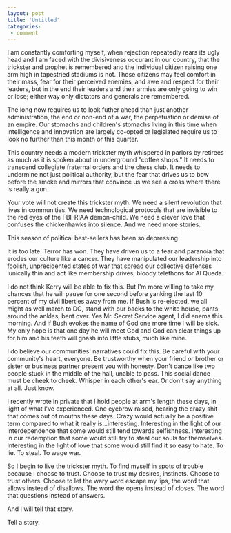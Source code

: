 ```yaml
---
layout: post
title: 'Untitled'
categories:
 - comment
---
```


I am constantly comforting myself, when rejection repeatedly rears its ugly head and I am faced with the divisiveness occurant in our country, that the trickster and prophet is remembered and the individual citizen raising one arm high in tapestried stadiums is not. Those citizens may feel comfort in their mass, fear for their perceived enemies, and awe and respect for their leaders, but in the end their leaders and their armies are only going to win or lose; either way only dictators and generals are remembered.



The long now requires us to look futher ahead than just another administration, the end or non-end of a war, the perpetuation or demise of an empire. Our stomachs and children's stomachs living in this time when intelligence and innovation are largely co-opted or legislated require us to look no further than this month or this quarter.



This country needs a modern trickster myth whispered in parlors by retirees as much as it is spoken about in underground "coffee shops." It needs to transcend collegiate fraternal orders and the chess club. It needs to undermine not just political authority, but the fear that drives us to bow before the smoke and mirrors that convince us we see a cross where there is really a gun.



Your vote will not create this trickster myth. We need a silent revolution that lives in communities. We need technological protocols that are invisible to the red eyes of the FBI-RIAA demon-child. We need a clever love that confuses the chickenhawks into silence. And we need more stories.



This season of political best-sellers has been so depressing.



It is too late. Terror has won. They have driven us to a fear and paranoia that erodes our culture like a cancer. They have manipulated our leadership into foolish, unprecidented states of war that spread our collective defenses lunically thin and act like membership drives, bloody telethons for Al Queda.



I do not think Kerry will be able to fix this. But I'm more willing to take my chances that he will pause for one second before yanking the last 10 percent of my civil liberties away from me. If Bush is re-elected, we all might as well march to DC, stand with our backs to the white house, pants around the ankles, bent over. Yes Mr. Secret Service agent, I did enema this morning. And if Bush evokes the name of God one more time I will be sick. My only hope is that one day he will meet God and God can clear things up for him and his teeth will gnash into little stubs, much like mine.



I do believe our communities' narratives could fix this. Be careful with your community's heart, everyone. Be trustworthy when your friend or brother or sister or business partner present you with honesty. Don't dance like two people stuck in the middle of the hall, unable to pass. This social dance must be cheek to cheek. Whisper in each other's ear. Or don't say anything at all. Just know.



I recently wrote in private that I hold people at arm's length these days, in light of what I've experienced. One eyebrow raised, hearing the crazy shit that comes out of mouths these days. Crazy would actually be a positive term compared to what it really is...interesting. Interesting in the light of our interdependence that some would still tend towards selfishness. Interesting in our redemption that some would still try to steal our souls for themselves. Interesting in the light of love that some would still find it so easy to hate. To lie. To steal. To wage war.



So I begin to live the trickster myth. To find myself in spots of trouble because I choose to trust. Choose to trust my desires, instincts. Choose to trust others. Choose to let the wary word escape my lips, the word that allows instead of disallows. The word the opens instead of closes. The word that questions instead of answers.



And I will tell that story.







Tell a story.